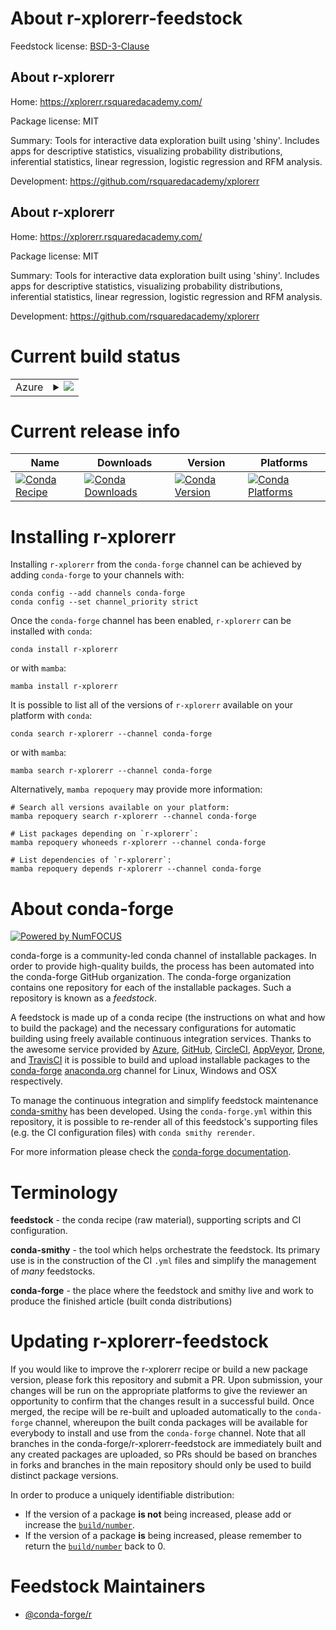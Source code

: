 About r-xplorerr-feedstock
==========================

Feedstock license: [BSD-3-Clause](https://github.com/conda-forge/r-xplorerr-feedstock/blob/main/LICENSE.txt)


About r-xplorerr
----------------

Home: https://xplorerr.rsquaredacademy.com/

Package license: MIT

Summary: Tools for interactive data exploration built using 'shiny'. Includes apps for descriptive statistics, visualizing probability distributions, inferential statistics, linear regression, logistic regression and RFM analysis.

Development: https://github.com/rsquaredacademy/xplorerr

About r-xplorerr
----------------

Home: https://xplorerr.rsquaredacademy.com/

Package license: MIT

Summary: Tools for interactive data exploration built using 'shiny'. Includes apps for descriptive statistics, visualizing probability distributions, inferential statistics, linear regression, logistic regression and RFM analysis.

Development: https://github.com/rsquaredacademy/xplorerr

Current build status
====================


<table>
    
  <tr>
    <td>Azure</td>
    <td>
      <details>
        <summary>
          <a href="https://dev.azure.com/conda-forge/feedstock-builds/_build/latest?definitionId=24115&branchName=main">
            <img src="https://dev.azure.com/conda-forge/feedstock-builds/_apis/build/status/r-xplorerr-feedstock?branchName=main">
          </a>
        </summary>
        <table>
          <thead><tr><th>Variant</th><th>Status</th></tr></thead>
          <tbody><tr>
              <td>linux_64_r_base4.3</td>
              <td>
                <a href="https://dev.azure.com/conda-forge/feedstock-builds/_build/latest?definitionId=24115&branchName=main">
                  <img src="https://dev.azure.com/conda-forge/feedstock-builds/_apis/build/status/r-xplorerr-feedstock?branchName=main&jobName=linux&configuration=linux%20linux_64_r_base4.3" alt="variant">
                </a>
              </td>
            </tr><tr>
              <td>linux_64_r_base4.4</td>
              <td>
                <a href="https://dev.azure.com/conda-forge/feedstock-builds/_build/latest?definitionId=24115&branchName=main">
                  <img src="https://dev.azure.com/conda-forge/feedstock-builds/_apis/build/status/r-xplorerr-feedstock?branchName=main&jobName=linux&configuration=linux%20linux_64_r_base4.4" alt="variant">
                </a>
              </td>
            </tr><tr>
              <td>osx_64_r_base4.3</td>
              <td>
                <a href="https://dev.azure.com/conda-forge/feedstock-builds/_build/latest?definitionId=24115&branchName=main">
                  <img src="https://dev.azure.com/conda-forge/feedstock-builds/_apis/build/status/r-xplorerr-feedstock?branchName=main&jobName=osx&configuration=osx%20osx_64_r_base4.3" alt="variant">
                </a>
              </td>
            </tr><tr>
              <td>osx_64_r_base4.4</td>
              <td>
                <a href="https://dev.azure.com/conda-forge/feedstock-builds/_build/latest?definitionId=24115&branchName=main">
                  <img src="https://dev.azure.com/conda-forge/feedstock-builds/_apis/build/status/r-xplorerr-feedstock?branchName=main&jobName=osx&configuration=osx%20osx_64_r_base4.4" alt="variant">
                </a>
              </td>
            </tr><tr>
              <td>win_64_r_base4.3</td>
              <td>
                <a href="https://dev.azure.com/conda-forge/feedstock-builds/_build/latest?definitionId=24115&branchName=main">
                  <img src="https://dev.azure.com/conda-forge/feedstock-builds/_apis/build/status/r-xplorerr-feedstock?branchName=main&jobName=win&configuration=win%20win_64_r_base4.3" alt="variant">
                </a>
              </td>
            </tr><tr>
              <td>win_64_r_base4.4</td>
              <td>
                <a href="https://dev.azure.com/conda-forge/feedstock-builds/_build/latest?definitionId=24115&branchName=main">
                  <img src="https://dev.azure.com/conda-forge/feedstock-builds/_apis/build/status/r-xplorerr-feedstock?branchName=main&jobName=win&configuration=win%20win_64_r_base4.4" alt="variant">
                </a>
              </td>
            </tr>
          </tbody>
        </table>
      </details>
    </td>
  </tr>
</table>

Current release info
====================

| Name | Downloads | Version | Platforms |
| --- | --- | --- | --- |
| [![Conda Recipe](https://img.shields.io/badge/recipe-r--xplorerr-green.svg)](https://anaconda.org/conda-forge/r-xplorerr) | [![Conda Downloads](https://img.shields.io/conda/dn/conda-forge/r-xplorerr.svg)](https://anaconda.org/conda-forge/r-xplorerr) | [![Conda Version](https://img.shields.io/conda/vn/conda-forge/r-xplorerr.svg)](https://anaconda.org/conda-forge/r-xplorerr) | [![Conda Platforms](https://img.shields.io/conda/pn/conda-forge/r-xplorerr.svg)](https://anaconda.org/conda-forge/r-xplorerr) |

Installing r-xplorerr
=====================

Installing `r-xplorerr` from the `conda-forge` channel can be achieved by adding `conda-forge` to your channels with:

```
conda config --add channels conda-forge
conda config --set channel_priority strict
```

Once the `conda-forge` channel has been enabled, `r-xplorerr` can be installed with `conda`:

```
conda install r-xplorerr
```

or with `mamba`:

```
mamba install r-xplorerr
```

It is possible to list all of the versions of `r-xplorerr` available on your platform with `conda`:

```
conda search r-xplorerr --channel conda-forge
```

or with `mamba`:

```
mamba search r-xplorerr --channel conda-forge
```

Alternatively, `mamba repoquery` may provide more information:

```
# Search all versions available on your platform:
mamba repoquery search r-xplorerr --channel conda-forge

# List packages depending on `r-xplorerr`:
mamba repoquery whoneeds r-xplorerr --channel conda-forge

# List dependencies of `r-xplorerr`:
mamba repoquery depends r-xplorerr --channel conda-forge
```


About conda-forge
=================

[![Powered by
NumFOCUS](https://img.shields.io/badge/powered%20by-NumFOCUS-orange.svg?style=flat&colorA=E1523D&colorB=007D8A)](https://numfocus.org)

conda-forge is a community-led conda channel of installable packages.
In order to provide high-quality builds, the process has been automated into the
conda-forge GitHub organization. The conda-forge organization contains one repository
for each of the installable packages. Such a repository is known as a *feedstock*.

A feedstock is made up of a conda recipe (the instructions on what and how to build
the package) and the necessary configurations for automatic building using freely
available continuous integration services. Thanks to the awesome service provided by
[Azure](https://azure.microsoft.com/en-us/services/devops/), [GitHub](https://github.com/),
[CircleCI](https://circleci.com/), [AppVeyor](https://www.appveyor.com/),
[Drone](https://cloud.drone.io/welcome), and [TravisCI](https://travis-ci.com/)
it is possible to build and upload installable packages to the
[conda-forge](https://anaconda.org/conda-forge) [anaconda.org](https://anaconda.org/)
channel for Linux, Windows and OSX respectively.

To manage the continuous integration and simplify feedstock maintenance
[conda-smithy](https://github.com/conda-forge/conda-smithy) has been developed.
Using the ``conda-forge.yml`` within this repository, it is possible to re-render all of
this feedstock's supporting files (e.g. the CI configuration files) with ``conda smithy rerender``.

For more information please check the [conda-forge documentation](https://conda-forge.org/docs/).

Terminology
===========

**feedstock** - the conda recipe (raw material), supporting scripts and CI configuration.

**conda-smithy** - the tool which helps orchestrate the feedstock.
                   Its primary use is in the construction of the CI ``.yml`` files
                   and simplify the management of *many* feedstocks.

**conda-forge** - the place where the feedstock and smithy live and work to
                  produce the finished article (built conda distributions)


Updating r-xplorerr-feedstock
=============================

If you would like to improve the r-xplorerr recipe or build a new
package version, please fork this repository and submit a PR. Upon submission,
your changes will be run on the appropriate platforms to give the reviewer an
opportunity to confirm that the changes result in a successful build. Once
merged, the recipe will be re-built and uploaded automatically to the
`conda-forge` channel, whereupon the built conda packages will be available for
everybody to install and use from the `conda-forge` channel.
Note that all branches in the conda-forge/r-xplorerr-feedstock are
immediately built and any created packages are uploaded, so PRs should be based
on branches in forks and branches in the main repository should only be used to
build distinct package versions.

In order to produce a uniquely identifiable distribution:
 * If the version of a package **is not** being increased, please add or increase
   the [``build/number``](https://docs.conda.io/projects/conda-build/en/latest/resources/define-metadata.html#build-number-and-string).
 * If the version of a package **is** being increased, please remember to return
   the [``build/number``](https://docs.conda.io/projects/conda-build/en/latest/resources/define-metadata.html#build-number-and-string)
   back to 0.

Feedstock Maintainers
=====================

* [@conda-forge/r](https://github.com/orgs/conda-forge/teams/r/)

